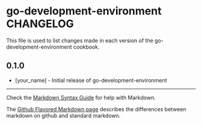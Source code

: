 go-development-environment CHANGELOG
====================================

This file is used to list changes made in each version of the go-development-environment cookbook.

0.1.0
-----
- [your_name] - Initial release of go-development-environment

- - -
Check the [Markdown Syntax Guide](http://daringfireball.net/projects/markdown/syntax) for help with Markdown.

The [Github Flavored Markdown page](http://github.github.com/github-flavored-markdown/) describes the differences between markdown on github and standard markdown.
